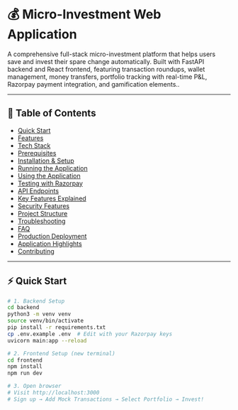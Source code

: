 # 💰 Micro-Investment Web Application

A comprehensive full-stack micro-investment platform that helps users save and invest their spare change automatically. Built with FastAPI backend and React frontend, featuring transaction roundups, wallet management, money transfers, portfolio tracking with real-time P&L, Razorpay payment integration, and gamification elements..


---
<!-- test -->
## 📑 Table of Contents
- [Quick Start](#-quick-start)
- [Features](#-features)
- [Tech Stack](#️-tech-stack)
- [Prerequisites](#-prerequisites)
- [Installation & Setup](#-installation--setup)
- [Running the Application](#-running-the-application)
- [Using the Application](#-using-the-application)
- [Testing with Razorpay](#-testing-with-razorpay-sandbox)
- [API Endpoints](#-api-endpoints)
- [Key Features Explained](#-key-features-explained)
- [Security Features](#-security-features)
- [Project Structure](#-project-structure)
- [Troubleshooting](#-troubleshooting)
- [FAQ](#-faq-frequently-asked-questions)
- [Production Deployment](#-production-deployment)
- [Application Highlights](#-application-highlights)
- [Contributing](#-contributing)

---

## ⚡ Quick Start

```bash
# 1. Backend Setup
cd backend
python3 -m venv venv
source venv/bin/activate
pip install -r requirements.txt
cp .env.example .env  # Edit with your Razorpay keys
uvicorn main:app --reload

# 2. Frontend Setup (new terminal)
cd frontend
npm install
npm run dev

# 3. Open browser
# Visit http://localhost:3000
# Sign up → Add Mock Transactions → Select Portfolio → Invest!
```


